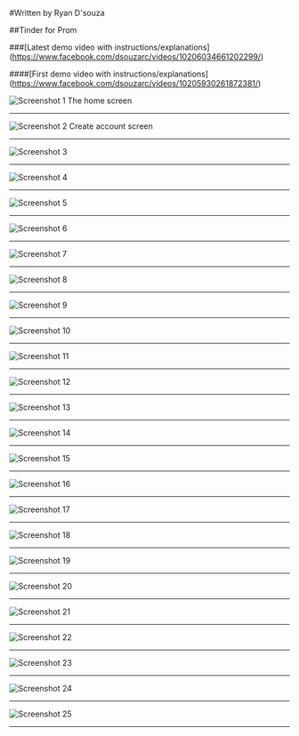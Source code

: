 #Written by Ryan D'souza

##Tinder for Prom

###[Latest demo video with instructions/explanations] (https://www.facebook.com/dsouzarc/videos/10206034661202299/)

####[First demo video with instructions/explanations] (https://www.facebook.com/dsouzarc/videos/10205930261872381/)


![Screenshot 1](https://github.com/dsouzarc/promme/blob/master/Screenshots/Screenshot_1.png)
The home screen

---

![Screenshot 2](https://github.com/dsouzarc/promme/blob/master/Screenshots/Screenshot_2.png)
Create account screen

---

![Screenshot 3](https://github.com/dsouzarc/promme/blob/master/Screenshots/Screenshot_3.png)

---

![Screenshot 4](https://github.com/dsouzarc/promme/blob/master/Screenshots/Screenshot_4.png)

---

![Screenshot 5](https://github.com/dsouzarc/promme/blob/master/Screenshots/Screenshot_5.png)

---

![Screenshot 6](https://github.com/dsouzarc/promme/blob/master/Screenshots/Screenshot_6.png)

---

![Screenshot 7](https://github.com/dsouzarc/promme/blob/master/Screenshots/Screenshot_7.png)

---

![Screenshot 8](https://github.com/dsouzarc/promme/blob/master/Screenshots/Screenshot_8.png)

---

![Screenshot 9](https://github.com/dsouzarc/promme/blob/master/Screenshots/Screenshot_9.png)

---

![Screenshot 10](https://github.com/dsouzarc/promme/blob/master/Screenshots/Screenshot_10.png)

---

![Screenshot 11](https://github.com/dsouzarc/promme/blob/master/Screenshots/Screenshot_11.png)

---

![Screenshot 12](https://github.com/dsouzarc/promme/blob/master/Screenshots/Screenshot_12.png)

---

![Screenshot 13](https://github.com/dsouzarc/promme/blob/master/Screenshots/Screenshot_13.png)

---

![Screenshot 14](https://github.com/dsouzarc/promme/blob/master/Screenshots/Screenshot_14.png)

---

![Screenshot 15](https://github.com/dsouzarc/promme/blob/master/Screenshots/Screenshot_15.png)

---

![Screenshot 16](https://github.com/dsouzarc/promme/blob/master/Screenshots/Screenshot_16.png)

---

![Screenshot 17](https://github.com/dsouzarc/promme/blob/master/Screenshots/Screenshot_17.png)

---

![Screenshot 18](https://github.com/dsouzarc/promme/blob/master/Screenshots/Screenshot_18.png)

---

![Screenshot 19](https://github.com/dsouzarc/promme/blob/master/Screenshots/Screenshot_19.png)

---

![Screenshot 20](https://github.com/dsouzarc/promme/blob/master/Screenshots/Screenshot_20.png)

---

![Screenshot 21](https://github.com/dsouzarc/promme/blob/master/Screenshots/Screenshot_21.png)

---

![Screenshot 22](https://github.com/dsouzarc/promme/blob/master/Screenshots/Screenshot_22.png)

---

![Screenshot 23](https://github.com/dsouzarc/promme/blob/master/Screenshots/Screenshot_23.png)

---

![Screenshot 24](https://github.com/dsouzarc/promme/blob/master/Screenshots/Screenshot_24.png)

---

![Screenshot 25](https://github.com/dsouzarc/promme/blob/master/Screenshots/Screenshot_25.png)

---

